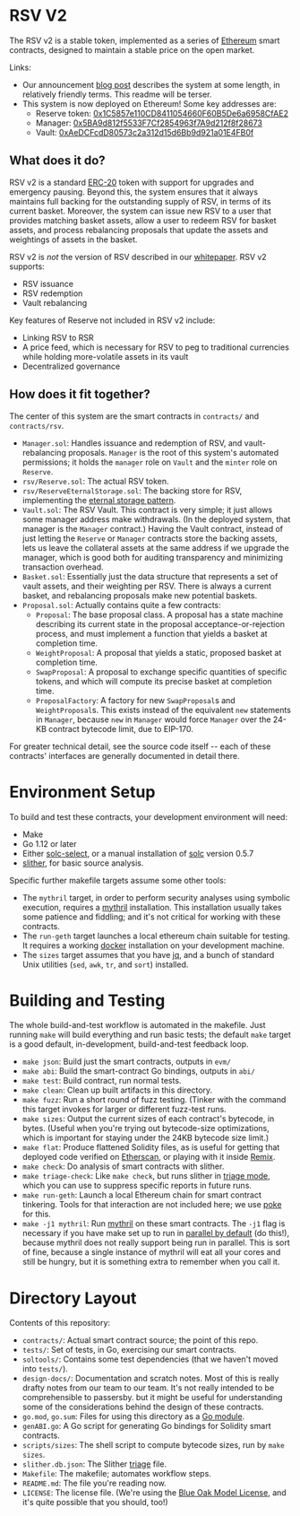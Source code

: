 # RSV V2

The RSV v2 is a stable token, implemented as a series of [Ethereum][] smart contracts, designed to maintain a stable price on the open market.

Links:

- Our announcement [blog post][] describes the system at some length, in relatively friendly terms. This readme will be terser.
- This system is now deployed on Ethereum! Some key addresses are:
    - Reserve token: [0x1C5857e110CD8411054660F60B5De6a6958CfAE2](https://etherscan.io/address/0x1c5857e110cd8411054660f60b5de6a6958cfae2)
    - Manager: [0x5BA9d812f5533F7Cf2854963f7A9d212f8f28673](https://etherscan.io/address/0x5BA9d812f5533F7Cf2854963f7A9d212f8f28673)
    - Vault: [0xAeDCFcdD80573c2a312d15d6Bb9d921a01E4FB0f](https://etherscan.io/address/0xAeDCFcdD80573c2a312d15d6Bb9d921a01E4FB0f)

## What does it do?

RSV v2 is a standard [ERC-20][] token with support for upgrades and emergency pausing. Beyond this, the system ensures that it always maintains full backing for the outstanding supply of RSV, in terms of its current basket. Moreover, the system can issue new RSV to a user that provides matching basket assets, allow a user to redeem RSV for basket assets, and process rebalancing proposals that update the assets and weightings of assets in the basket.

RSV v2 is _not_ the version of RSV described in our [whitepaper][]. RSV v2 supports:

- RSV issuance
- RSV redemption
- Vault rebalancing

Key features of Reserve not included in RSV v2 include:

- Linking RSV to RSR
- A price feed, which is necessary for RSV to peg to traditional currencies while holding more-volatile assets in its vault
- Decentralized governance

## How does it fit together?

The center of this system are the smart contracts in `contracts/` and `contracts/rsv`.

- `Manager.sol`: Handles issuance and redemption of RSV, and vault-rebalancing proposals. `Manager` is the root of this system's automated permissions; it holds the `manager` role on `Vault` and the `minter` role on `Reserve`.
- `rsv/Reserve.sol`: The actual RSV token.
- `rsv/ReserveEternalStorage.sol`: The backing store for RSV, implementing the [eternal storage pattern][].
- `Vault.sol`: The RSV Vault. This contract is very simple; it just allows some manager address make withdrawals. (In the deployed system, that manager is the `Manager` contract.) Having the Vault contract, instead of just letting the `Reserve` or `Manager` contracts store the backing assets, lets us leave the collateral assets at the same address if we upgrade the manager, which is good both for auditing transparency and minimizing transaction overhead.
- `Basket.sol`: Essentially just the data structure that represents a set of vault assets, and their weighting per RSV. There is always a current basket, and rebalancing proposals make new potential baskets.
- `Proposal.sol`: Actually contains quite a few contracts:
    - `Proposal`: The base proposal class. A proposal has a state machine describing its current state in the proposal acceptance-or-rejection process, and must implement a function that yields a basket at completion time.
    - `WeightProposal`: A proposal that yields a static, proposed basket at completion time.
    - `SwapProposal`: A proposal to exchange specific quantities of specific tokens, and which will compute its precise basket at completion time.
    - `ProposalFactory`: A factory for new `SwapProposal`s and `WeightProposal`s. This exists instead of the equivalent `new` statements in `Manager`, because `new` in `Manager` would force `Manager` over the 24-KB contract bytecode limit, due to EIP-170.

For greater technical detail, see the source code itself -- each of these contracts' interfaces are generally documented in detail there.

[whitepaper]: https://reserve.org/whitepaper
[ethereum]: https://www.ethereum.org/
[blog post]: https://medium.com/reserve-currency/reserve-beta-launch-86855468d506
[ERC-20]: https://en.wikipedia.org/wiki/ERC-20
[eternal storage pattern]: https://fravoll.github.io/solidity-patterns/eternal_storage.html

# Environment Setup

To build and test these contracts, your development environment will need:

- Make
- Go 1.12 or later
- Either [solc-select][], or a manual installation of [solc][] version 0.5.7
- [slither][], for basic source analysis.

Specific further makefile targets assume some other tools:

- The `mythril` target, in order to perform security analyses using symbolic execution, requires a [mythril][] installation. This installation usually takes some patience and fiddling; and it's not critical for working with these contracts.
- The `run-geth` target launches a local ethereum chain suitable for testing. It requires a working [docker][] installation on your development machine.
- The `sizes` target assumes that you have [jq][], and a bunch of standard Unix utilities (`sed`, `awk`, `tr`, and `sort`) installed.

[docker]: https://docs.docker.com/v17.09/engine/installation/
[mythril]: https://github.com/ConsenSys/mythril
[solc]: https://solidity.readthedocs.io/en/v0.5.7/installing-solidity.html
[solc-select]: https://github.com/crytic/solc-select
[slither]: https://github.com/crytic/slither
[jq]: https://stedolan.github.io/jq/

# Building and Testing

The whole build-and-test workflow is automated in the makefile. Just running `make` will build everything and run basic tests; the default `make` target is a good default, in-development, build-and-test feedback loop.

- `make json`: Build just the smart contracts, outputs in `evm/`
- `make abi`: Build the smart-contract Go bindings, outputs in `abi/`
- `make test`: Build contract, run normal tests.
- `make clean`: Clean up built artifacts in this directory.
- `make fuzz`: Run a short round of fuzz testing. (Tinker with the command this target invokes for larger or different fuzz-test runs.
- `make sizes`: Output the current sizes of each contract's bytecode, in bytes. (Useful when you're trying out bytecode-size optimizations, which is important for staying under the 24KB bytecode size limit.)
- `make flat`: Produce flattened Solidity files, as is useful for getting that deployed code verified on [Etherscan][], or playing with it inside [Remix][].
- `make check`: Do analysis of smart contracts with slither.
- `make triage-check`: Like `make check`, but runs slither in [triage mode][], which you can use to suppress specific reports in future runs.
- `make run-geth`: Launch a local Ethereum chain for smart contract tinkering. Tools for that interaction are not included here; we use [poke][] for this.
- `make -j1 mythril`: Run [mythril][] on these smart contracts. The `-j1` flag is necessary if you have make set up to run in [parallel by default][] (do this!), because mythril does not really support being run in parallel. This is sort of fine, because a single instance of mythril will eat all your cores and still be hungry, but it is something extra to remember when you call it.

[triage mode]: https://github.com/crytic/slither/wiki/Usage#triage-mode
[parallel by default]: https://stackoverflow.com/questions/10567890/parallel-make-set-j8-as-the-default-option
[etherscan]: https://etherscan.io
[remix]: https://remix.ethereum.org
[poke]: https://github.com/reserve-protocol/poke

# Directory Layout

Contents of this repository:

- `contracts/`: Actual smart contract source; the point of this repo.
- `tests/`: Set of tests, in Go, exercising our smart contracts.
- `soltools/`: Contains some test dependencies (that we haven't moved into `tests/`).
- `design-docs/`: Documentation and scratch notes. Most of this is really drafty notes from our team to our team. It's not really intended to be comprehensible to passersby. but it might be useful for understanding some of the considerations behind the design of these contracts.
- `go.mod`, `go.sum`: Files for using this directory as a [Go module][].
- `genABI.go`: A Go script for generating Go bindings for Solidity smart contracts.
- `scripts/sizes`: The shell script to compute bytecode sizes, run by `make sizes`.
- `slither.db.json`: The Slither [triage][triage mode] file.
- `Makefile`: The makefile; automates workflow steps.
- `README.md`: The file you're reading now.
- `LICENSE`: The license file. (We're using the [Blue Oak Model License][], and it's quite possible that you should, too!)

[Blue Oak Model License]: https://blueoakcouncil.org/2019/03/06/model.html
[Go module]: https://blog.golang.org/using-go-modules
